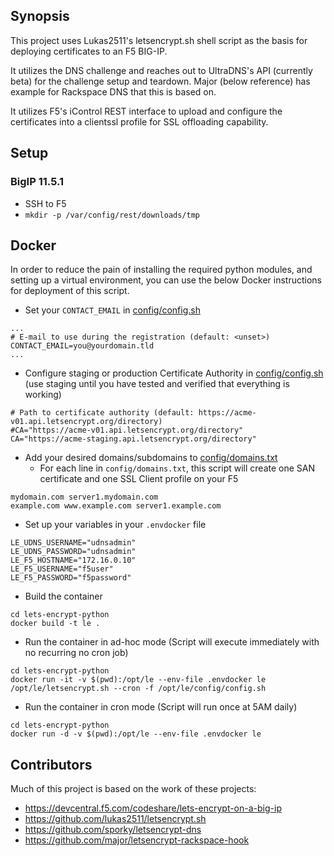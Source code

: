 ## Synopsis

This project uses Lukas2511's letsencrypt.sh shell script as the basis for deploying certificates to an F5 BIG-IP.

It utilizes the DNS challenge and reaches out to UltraDNS's API (currently beta) for the challenge setup and teardown. Major (below reference) has example for Rackspace DNS that this is based on.

It utilizes F5's iControl REST interface to upload and configure the certificates into a clientssl profile for SSL offloading capability.

## Setup
### BigIP 11.5.1
- SSH to F5
- `mkdir -p /var/config/rest/downloads/tmp`  

## Docker
In order to reduce the pain of installing the required python modules, and setting up a virtual environment, you can use the below Docker instructions for deployment of this script.

- Set your `CONTACT_EMAIL` in [config/config.sh](./config/config.sh)
```
...
# E-mail to use during the registration (default: <unset>)
CONTACT_EMAIL=you@yourdomain.tld
...
```

- Configure staging or production Certificate Authority in [config/config.sh](./config/config.sh) (use staging until you have tested and verified that everything is working)
```
# Path to certificate authority (default: https://acme-v01.api.letsencrypt.org/directory)
#CA="https://acme-v01.api.letsencrypt.org/directory"
CA="https://acme-staging.api.letsencrypt.org/directory"
``` 

- Add your desired domains/subdomains to [config/domains.txt](./config/domains.txt)
  - For each line in `config/domains.txt`, this script will create one SAN certificate and one SSL Client profile on your F5
```
mydomain.com server1.mydomain.com
example.com www.example.com server1.example.com
```

- Set up your variables in your `.envdocker` file
```
LE_UDNS_USERNAME="udnsadmin"
LE_UDNS_PASSWORD="udnsadmin"
LE_F5_HOSTNAME="172.16.0.10"
LE_F5_USERNAME="f5user"
LE_F5_PASSWORD="f5password"
```

- Build the container 
```
cd lets-encrypt-python
docker build -t le .
```

- Run the container in ad-hoc mode (Script will execute immediately with no recurring no cron job)
```
cd lets-encrypt-python
docker run -it -v $(pwd):/opt/le --env-file .envdocker le /opt/le/letsencrypt.sh --cron -f /opt/le/config/config.sh 
```

- Run the container in cron mode (Script will run once at 5AM daily)
```
cd lets-encrypt-python
docker run -d -v $(pwd):/opt/le --env-file .envdocker le
```

## Contributors

Much of this project is based on the work of these projects:

* https://devcentral.f5.com/codeshare/lets-encrypt-on-a-big-ip
* https://github.com/lukas2511/letsencrypt.sh
* https://github.com/sporky/letsencrypt-dns
* https://github.com/major/letsencrypt-rackspace-hook